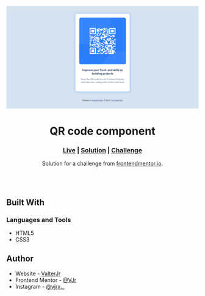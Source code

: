 <img src="./screenshots/screenshot.png"></img>

<h1 align="center">QR code component</h1>

<div align="center">
    <h3>
        <a href="https://junior2105.github.io/QRCode-FRONTEND/" target="_blank">Live</a>
        <span> | </span>
        <a href="" target="_blank">Solution</a>
        <span> | </span>
        <a href="https://www.frontendmentor.io/challenges/qr-code-component-iux_sIO_H" target="_blank">Challenge</a>
    </h3>
</div>

<div align="center">
   Solution for a challenge from  <a href="https://www.frontendmentor.io/" target="_blank">frontendmentor.io</a>.
</div>
<br><br><br>

## Built With

### Languages and Tools

- HTML5
- CSS3

## Author

- Website - [ValterJr](https://github.com/junior2105/)
- Frontend Mentor - [@VJr](https://www.frontendmentor.io/profile/junior2105)
- Instagram - [@vjrx._](https://www.instagram.com/vjrx._/)
